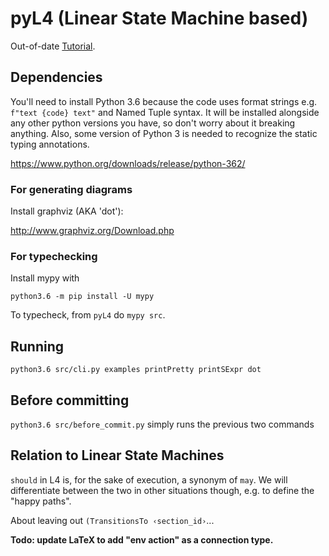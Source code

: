 # pyL4 (Linear State Machine based)

Out-of-date [Tutorial](https://github.com/legalese/legalese-compiler/blob/master/linear_state_machine_language/LSM2_tutorial.md).

<!-- Most of the [example contracts](https://github.com/legalese/legalese-compiler/tree/master/linear_state_machine_language/examplesLSM2) are problems from Tom Hvitved's PhD thesis. He wrote executable contracts in the language CSL that he developed. CSL influenced L4/LSM, but in the end they use quite different approaches.  -->

## Dependencies
You'll need to install Python 3.6 because the code uses format strings e.g. `f"text {code} text"` and Named Tuple syntax. It will be installed alongside any other python versions you have, so don't worry about it breaking anything. Also, some version of Python 3 is needed to recognize the static typing annotations. 

https://www.python.org/downloads/release/python-362/

### For generating diagrams
Install graphviz (AKA 'dot'):

http://www.graphviz.org/Download.php

### For typechecking
Install mypy with 

`python3.6 -m pip install -U mypy`

To typecheck, from `pyL4` do `mypy src`.

## Running
`python3.6 src/cli.py examples printPretty printSExpr dot`

## Before committing 
`python3.6 src/before_commit.py` simply runs the previous two commands

## Relation to Linear State Machines

`should` in L4 is, for the sake of execution, a synonym of `may`. We will differentiate between the two in other situations though, e.g. to define the "happy paths".

About leaving out `(TransitionsTo ‹section_id›`...

**Todo: update LaTeX to add "env action" as a connection type.**

<!--In LSM, there is only one type of `Connection`, which has a role, action, and a few other things.-->
<!--In L4, there are ConnectionToAction, ConnectionToEnvAction. They are just conveniences:-->

<!--* ConnectionToSection has no `deontic_modality` but has an extra `dest_id` (a `Section` id), its `role_id` is always `ENV_ROLE`, and its `action_id` is its `dest_id` prefixed with `Enter`.-->
<!--* ConnectionToEnvAction has no `deontic_modality` and its `role_id` is always `ENV_ROLE`.-->

